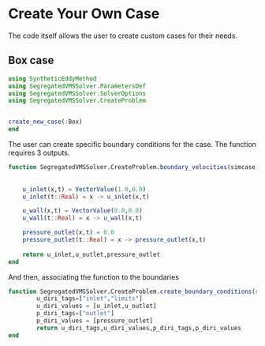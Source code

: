 # Create Your Own Case
The code itself allows the user to create custom cases for their needs.

## Box case
```julia
using SyntheticEddyMethod
using SegregatedVMSSolver.ParametersDef
using SegregatedVMSSolver.SolverOptions
using SegregatedVMSSolver.CreateProblem


create_new_case(:Box)
end 
```

The user can create specific boundary conditions for the case. The function requires 3 outputs.

```julia
function SegregatedVMSSolver.CreateProblem.boundary_velocities(simcase::Box)   
    
    
    u_inlet(x,t) = VectorValue(1.0,0.0)
    u_inlet(t::Real) = x -> u_inlet(x,t)

    u_wall(x,t) = VectorValue(0.0,0.0)
    u_wall(t::Real) = x -> u_wall(x,t)

    pressure_outlet(x,t) = 0.0
    pressure_outlet(t::Real) = x -> pressure_outlet(x,t)
    
    return u_inlet,u_outlet,pressure_outlet
end
```

And then, associating the function to the boundaries

```julia
function SegregatedVMSSolver.CreateProblem.create_boundary_conditions(simcase::Box, u_inlet,u_outlet,pressure_outlet) 
        u_diri_tags=["inlet","limits"]
        u_diri_values = [u_inlet,u_outlet]
        p_diri_tags=["outlet"]
        p_diri_values = [pressure_outlet]
        return u_diri_tags,u_diri_values,p_diri_tags,p_diri_values
end 
```


